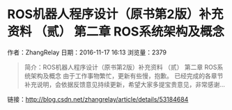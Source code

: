 # ROS机器人程序设计（原书第2版）补充资料 （贰） 第二章 ROS系统架构及概念
作者：ZhangRelay
日期：2016-11-17 16:13
浏览量：2379
> 简介：ROS机器人程序设计（原书第2版）补充资料 （贰） 第二章 ROS系统架构及概念
由于工作事物繁忙，更新有些慢，抱歉。
已经完成的各章节补充说明，会依据反馈意见持续更新，希望大家多提宝贵意见，非常感谢...

 链接：http://blog.csdn.net/zhangrelay/article/details/53184684
